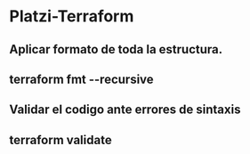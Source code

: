 # Platzi-Terraform

Aplicar formato de toda la estructura.
---
terraform fmt --recursive
---

Validar el codigo ante errores de sintaxis
---
terraform validate
---
